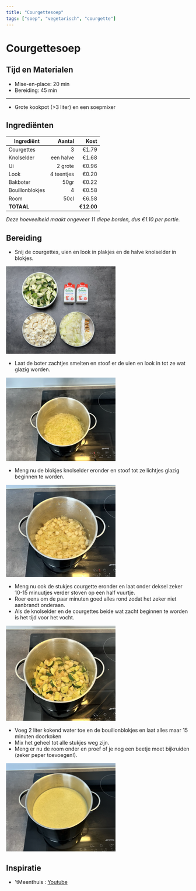 ```yaml
---
title: "Courgettesoep"
tags: ["soep", "vegetarisch", "courgette"]
---
```


# Courgettesoep
## Tijd en Materialen
* Mise-en-place: 20 min
* Bereiding: 45 min
---
* Grote kookpot (>3 liter) en een soepmixer

## Ingrediënten
| Ingrediënt | Aantal | Kost |
|----------|-------------:|------:|
| Courgettes | 3 | €1.79|
| Knolselder | een halve | €1.68|
| Ui | 2 grote | €0.96 |
| Look | 4 teentjes | €0.20 |
| Bakboter | 50gr | €0.22 |
| Bouillonblokjes | 4 | €0.58 |
| Room | 50cl | €6.58 |
| **TOTAAL** || **€12.00** |

*Deze hoeveelheid maakt ongeveer 11 diepe borden, dus €1.10 per portie.*

## Bereiding
* Snij de courgettes, uien en look in plakjes en de halve knolselder in blokjes. 

<img src="/Assets/Pictures/Courgettesoep_miseenplace.png" width="300">

* Laat de boter zachtjes smelten en stoof er de uien en look in tot ze wat glazig worden.

<img src="/Assets/Pictures/Courgettesoep_uien.png" width="300">

* Meng nu de blokjes knolselder eronder en stoof tot ze lichtjes glazig beginnen te worden.

<img src="/Assets/Pictures/Courgettesoep_Knolselder.png" width="300">

* Meng nu ook de stukjes courgette eronder en laat onder deksel zeker 10-15 minuutjes verder stoven op een half vuurtje.
* Roer eens om de paar minuten goed alles rond zodat het zeker niet aanbrandt onderaan.
* Als de knolselder en de courgettes beide wat zacht beginnen te worden is het tijd voor het vocht.

<img src="/Assets/Pictures/Courgettesoep_Courgettes.png" width="300">

* Voeg 2 liter kokend water toe en de bouillonblokjes en laat alles maar 15 minuten doorkoken
* Mix het geheel tot alle stukjes weg zijn.
* Meng er nu de room onder en proef of je nog een beetje moet bijkruiden (zeker peper toevoegen!).

<img src="/Assets/Pictures/Courgettesoep_gemixt.png" width="300">

## Inspiratie
* 'tMeenthuis : [Youtube](https://www.youtube.com/watch?v=IDtjhjakLGA)

